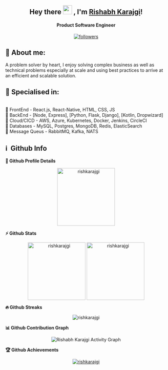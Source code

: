 <h2 align="center">
  Hey there <img src="https://media.giphy.com/media/hvRJCLFzcasrR4ia7z/giphy.gif" width="28"> ,
   I'm <a href="">Rishabh Karajgi</a>! 
</h2>

<h4 align='center'>
  Product Software Engineer
</h4>

<p align="center">
     <a href="https://github.com/rishkarajgi">
    <img alt="followers" title="Follow me on Github" src="https://img.shields.io/github/followers/rishkarajgi?color=236ad3&labelColor=1155ba&style=for-the-badge&logo=github&label=Follow"/></a>
    </p>

## 🧑 About me:

<p>
A problem solver by heart, I enjoy solving complex business as well as technical problems especially at scale and using best practices to arrive at an efficient and scalable solution. 
</p>

<h2>🥇 Specialised in:</h2>
<br>🔸 FrontEnd - React.js, React-Native, HTML, CSS, JS
<br>🔸 BackEnd - [Node, Express], [Python, Flask, Django], [Kotlin, Dropwizard]
<br>🔸 Cloud/CICD - AWS, Azure, Kubernetes, Docker, Jenkins, CircleCI
<br>🔸 Databases - MySQL, Postgres, MongoDB, Redis, ElasticSearch
<br>🔸 Message Queus - RabbitMQ, Kafka, NATS

<h2>ℹ️ &nbsp;Github Info</h2>
	
  <summary><b>🔎 Github Profile Details</b></summary>
<p align="center"><img height="180em" src="https://github-profile-summary-cards.vercel.app/api/cards/profile-details?username=rishkarajgi&theme=github_dark" alt="rishkarajgi" align = "center"/></p>

  <summary><b>⚡ Github Stats</b></summary>
<p align="center"><img height="180em" src="https://github-readme-stats.vercel.app/api?username=rishkarajgi&hide_border=true&count_private=true&show_icons=true&theme=radical" alt="rishkarajgi" align = "center"/>
<img height="180em" src="https://github-readme-stats.vercel.app/api/top-langs?username=rishkarajgi&show_icons=true&locale=en&layout=compact&hide_border=true&theme=radical" alt="rishkarajgi" align = "center"/></p>

 <summary><b>🔥 Github Streaks</b></summary>
<p align="center"><img src="https://github-readme-streak-stats.herokuapp.com/?user=rishkarajgi&theme=black-ice&hide_border=true&stroke=0000&background=0D1117&ring=e05397&fire=e05397&currStreakLabel=e05397" alt="rishkarajgi" /></p>

<summary><b>📊 Github Contribution Graph</b></summary>
<p align="center"<a href="#"><img alt="Rishabh Karajgi Activity Graph" src="https://activity-graph.herokuapp.com/graph?username=rishkarajgi&bg_color=0D1117&color=e05397&line=e05397&point=FFFFFF&hide_border=true&" /></a></p>
<!-- </details>
<details>    -->
 <summary><b>🏆 Github Achievements</b></summary>
<p align="center"> <a href="https://github.com/rishkarajgi"><img src="https://github-profile-trophy.vercel.app/?username=rishkarajgi&margin-w=5&theme=radical" alt="rishkarajgi" /></a> </p>

<br>



<!--
**rishkarajgi/rishkarajgi** is a ✨ _special_ ✨ repository because its `README.md` (this file) appears on your GitHub profile.

Here are some ideas to get you started:

- 🔭 I’m currently working on ...
- 🌱 I’m currently learning ...
- 👯 I’m looking to collaborate on ...
- 🤔 I’m looking for help with ...
- 💬 Ask me about ...
- 📫 How to reach me: ...
- 😄 Pronouns: ...
- ⚡ Fun fact: ...
-->
